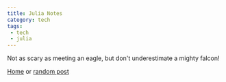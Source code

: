 ```yaml
---
title: Julia Notes 
category: tech
tags: 
 - tech
 - julia
---
```


Not as scary as meeting an eagle, but don't underestimate a mighty falcon!

[Home](/) or [random post](/random)

